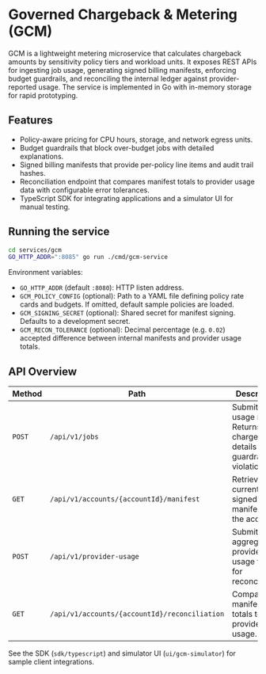 # Governed Chargeback & Metering (GCM)

GCM is a lightweight metering microservice that calculates chargeback amounts by
sensitivity policy tiers and workload units. It exposes REST APIs for ingesting
job usage, generating signed billing manifests, enforcing budget guardrails, and
reconciling the internal ledger against provider-reported usage. The service is
implemented in Go with in-memory storage for rapid prototyping.

## Features

- Policy-aware pricing for CPU hours, storage, and network egress units.
- Budget guardrails that block over-budget jobs with detailed explanations.
- Signed billing manifests that provide per-policy line items and audit trail
  hashes.
- Reconciliation endpoint that compares manifest totals to provider usage data
  with configurable error tolerances.
- TypeScript SDK for integrating applications and a simulator UI for manual
  testing.

## Running the service

```bash
cd services/gcm
GO_HTTP_ADDR=":8085" go run ./cmd/gcm-service
```

Environment variables:

- `GO_HTTP_ADDR` (default `:8080`): HTTP listen address.
- `GCM_POLICY_CONFIG` (optional): Path to a YAML file defining policy rate
  cards and budgets. If omitted, default sample policies are loaded.
- `GCM_SIGNING_SECRET` (optional): Shared secret for manifest signing. Defaults
  to a development secret.
- `GCM_RECON_TOLERANCE` (optional): Decimal percentage (e.g. `0.02`) accepted
  difference between internal manifests and provider usage totals.

## API Overview

| Method | Path | Description |
| ------ | ---- | ----------- |
| `POST` | `/api/v1/jobs` | Submit a job usage report. Returns chargeback details or a guardrail violation. |
| `GET` | `/api/v1/accounts/{accountId}/manifest` | Retrieve the current signed manifest for the account. |
| `POST` | `/api/v1/provider-usage` | Submit aggregated provider usage totals for reconciliation. |
| `GET` | `/api/v1/accounts/{accountId}/reconciliation` | Compare manifest totals to provider usage. |

See the SDK (`sdk/typescript`) and simulator UI (`ui/gcm-simulator`) for sample
client integrations.
